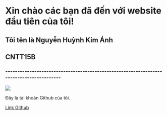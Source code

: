 <html>
<body>
               <h1>Xin chào các bạn đã đến với website đầu tiên của tôi! </h1>
               <h2>Tôi tên là Nguyễn Huỳnh Kim Ánh </h2>
               <h2> CNTT15B </h2>
               <h3>----------------------------------------------------------------------------------------</h3>
               <img src=https://avatars.githubusercontent.com/u/93367334?v=4>  
  </div>
  
  <div class="a">
      <p> Đây là tài khoản Github của tôi.</p>
      <a href= "https://github.com/NguyenHuynhKimAnh"> Link Github </a>
  </div>
  
</body>
</html>
